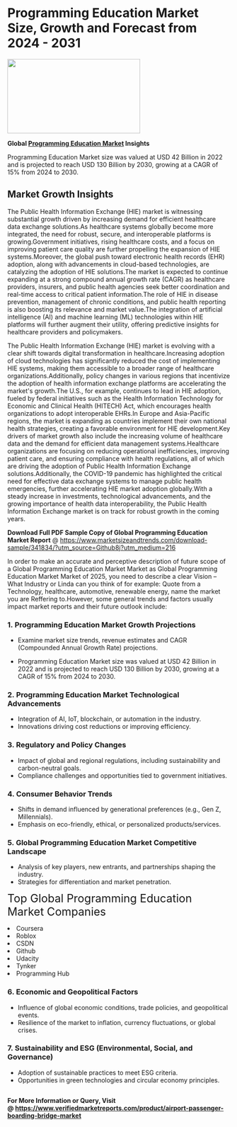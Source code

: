 <H1>Programming Education Market Size, Growth and Forecast from 2024 - 2031</H1><img class="aligncenter size-medium wp-image-584254" src="https://thirdeyenews.in/wp-content/uploads/2024/09/Global-Market-Research-300x168.jpeg" alt="" width="300" height="168" /><p><strong>Global&nbsp;<a href="https://www.marketsizeandtrends.com/download-sample/341834/?utm_source=Github8j?utm_medium=216">Programming Education Market</a> Insights</strong></p><p>Programming Education Market size was valued at USD 42 Billion in 2022 and is projected to reach USD 130 Billion by 2030, growing at a CAGR of 15% from 2024 to 2030.</p><p><h2>Market Growth Insights</h2> <p>The Public Health Information Exchange (HIE) market is witnessing substantial growth driven by increasing demand for efficient healthcare data exchange solutions.As healthcare systems globally become more integrated, the need for robust, secure, and interoperable platforms is growing.Government initiatives, rising healthcare costs, and a focus on improving patient care quality are further propelling the expansion of HIE systems.Moreover, the global push toward electronic health records (EHR) adoption, along with advancements in cloud-based technologies, are catalyzing the adoption of HIE solutions.The market is expected to continue expanding at a strong compound annual growth rate (CAGR) as healthcare providers, insurers, and public health agencies seek better coordination and real-time access to critical patient information.The role of HIE in disease prevention, management of chronic conditions, and public health reporting is also boosting its relevance and market value.The integration of artificial intelligence (AI) and machine learning (ML) technologies within HIE platforms will further augment their utility, offering predictive insights for healthcare providers and policymakers.</p> <p>The Public Health Information Exchange (HIE) market is evolving with a clear shift towards digital transformation in healthcare.Increasing adoption of cloud technologies has significantly reduced the cost of implementing HIE systems, making them accessible to a broader range of healthcare organizations.Additionally, policy changes in various regions that incentivize the adoption of health information exchange platforms are accelerating the market's growth.The U.S., for example, continues to lead in HIE adoption, fueled by federal initiatives such as the Health Information Technology for Economic and Clinical Health (HITECH) Act, which encourages health organizations to adopt interoperable EHRs.In Europe and Asia-Pacific regions, the market is expanding as countries implement their own national health strategies, creating a favorable environment for HIE development.Key drivers of market growth also include the increasing volume of healthcare data and the demand for efficient data management systems.Healthcare organizations are focusing on reducing operational inefficiencies, improving patient care, and ensuring compliance with health regulations, all of which are driving the adoption of Public Health Information Exchange solutions.Additionally, the COVID-19 pandemic has highlighted the critical need for effective data exchange systems to manage public health emergencies, further accelerating HIE market adoption globally.With a steady increase in investments, technological advancements, and the growing importance of health data interoperability, the Public Health Information Exchange market is on track for robust growth in the coming years.<p><span class=""><strong>Download Full PDF Sample Copy of Global Programming Education Market Report</strong> @ <a href="https://www.marketsizeandtrends.com/download-sample/341834/?utm_source=Github8j?utm_medium=216" target="_blank">https://www.marketsizeandtrends.com/download-sample/341834/?utm_source=Github8j?utm_medium=216</a></span></p><p>In order to make an accurate and perceptive description of future scope of a Global&nbsp;Programming Education Market Market as Global&nbsp;Programming Education Market Market of 2025, you need to describe a clear Vision &ndash; What Industry or Linda can you think of for example: Quote from a Technology, healthcare, automotive, renewable energy, name the market you are Reffering to.However, some general trends and factors usually impact market reports and their future outlook include:</p><h3>1.&nbsp;<strong>Programming Education Market Growth Projections</strong></h3><ul><li>Examine market size trends, revenue estimates and CAGR (Compounded Annual Growth Rate) projections.</li><li><p>Programming Education Market size was valued at USD 42 Billion in 2022 and is projected to reach USD 130 Billion by 2030, growing at a CAGR of 15% from 2024 to 2030.</p></li></ul><h3>2.&nbsp;<strong>Programming Education Market Technological Advancements</strong></h3><ul><li>Integration of AI, IoT, blockchain, or automation in the industry.</li><li>Innovations driving cost reductions or improving efficiency.</li></ul><h3>3.&nbsp;<strong>Regulatory and Policy Changes</strong></h3><ul><li>Impact of global and regional regulations, including sustainability and carbon-neutral goals.</li><li>Compliance challenges and opportunities tied to government initiatives.</li></ul><h3>4.&nbsp;<strong>Consumer Behavior Trends</strong></h3><ul><li>Shifts in demand influenced by generational preferences (e.g., Gen Z, Millennials).</li><li>Emphasis on eco-friendly, ethical, or personalized products/services.</li></ul><h3>5.&nbsp;<strong>Global Programming Education Market Competitive Landscape</strong></h3><ul><li>Analysis of key players, new entrants, and partnerships shaping the industry.</li><li>Strategies for differentiation and market penetration.</li></ul><p data-pm-slice="1 1 []"><span style="color: inherit; font-family: inherit; font-size: 25px;">Top Global Programming Education Market Companies</span></p><div class="" data-test-id=""><p><li>Coursera</li><li> Roblox</li><li> CSDN</li><li> Github</li><li> Udacity</li><li> Tynker</li><li> Programming Hub</li></p></div><h3>6.&nbsp;<strong>Economic and Geopolitical Factors</strong></h3><ul><li>Influence of global economic conditions, trade policies, and geopolitical events.</li><li>Resilience of the market to inflation, currency fluctuations, or global crises.</li></ul><h3>7.&nbsp;<strong>Sustainability and ESG (Environmental, Social, and Governance)</strong></h3><ul><li>Adoption of sustainable practices to meet ESG criteria.</li><li>Opportunities in green technologies and circular economy principles.</li></ul><h2><strong style="font-size: 14px;">For More Information or Query, Visit @&nbsp;</strong><a style="background-color: #ffffff; font-size: 14px;" href="https://www.marketsizeandtrends.com/report/programming-education-market/" target="_blank">https://www.verifiedmarketreports.com/product/airport-passenger-boarding-bridge-market</a></h2>